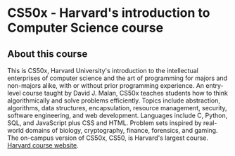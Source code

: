 # CS50x - Harvard's introduction to Computer Science course

## About this course

This is CS50x, Harvard University's introduction to the intellectual enterprises of computer science and the art of programming for majors and non-majors alike, with or without prior programming experience. An entry-level course taught by David J. Malan, CS50x teaches students how to think algorithmically and solve problems efficiently. Topics include abstraction, algorithms, data structures, encapsulation, resource management, security, software engineering, and web development. Languages include C, Python, SQL, and JavaScript plus CSS and HTML. Problem sets inspired by real-world domains of biology, cryptography, finance, forensics, and gaming. The on-campus version of CS50x, CS50, is Harvard's largest course. [Harvard course website](https://pll.harvard.edu/course/cs50-introduction-computer-science).

## 
